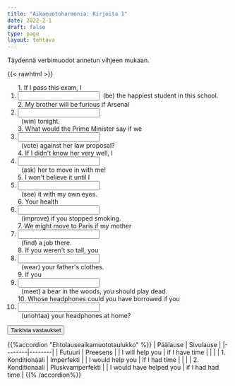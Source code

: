 ```yaml
---
title: "Aikamuotoharmonia: Kirjoita 1"
date: 2022-2-1
draft: false
type: page
layout: tehtava
---
```


Täydennä verbimuodot annetun vihjeen mukaan.

{{< rawhtml >}}
<div class="tehtava">
<form autocomplete="off">
  <ol>
  
<section>
1. If I pass this exam, I &nbsp;<li><input id="q1" type="text"/>&nbsp; (be) the happiest student in this school. 
</section>
<section>
2. My brother will be furious if Arsenal&nbsp;<li><input id="q2" type="text"/><span></span></li>&nbsp; (win) tonight.
</section>
<section>
3. What would the Prime Minister say if we &nbsp;<li><input id="q3" type="text"/><span></span></li>&nbsp; (vote) against her law proposal?
</section>
<section>
4. If I didn't know her very well, I &nbsp;<li><input id="q4" type="text"/><span></span></li>&nbsp; (ask) her to move in with me!
</section>
<section>
5. I won't believe it until I&nbsp;<li><input id="q5" type="text"/><span></span></li>&nbsp; (see) it with my own eyes.
</section>
<section>
6. Your health &nbsp;<li><input id="q6" type="text"/><span></span></li>&nbsp; (improve) if you stopped smoking.
</section>
<section>
7. We might move to Paris if my mother &nbsp;<li><input id="q7" type="text"/><span></span></li>&nbsp; (find) a job there.
</section>
<section>
8. If you weren't so tall, you  &nbsp;<li><input id="q8" type="text"/><span></span></li>&nbsp; (wear) your father's clothes.
</section>
<section>
9. If you &nbsp;<li><input id="q9" type="text"/><span></span></li>&nbsp; (meet) a bear in the woods, you should play dead.
</section>
<section>
10. Whose headphones could you have borrowed if you &nbsp;<li><input id="q10" type="text"/><span></span></li>&nbsp; (unohtaa) your headphones at home? </ol>
  
 <link rel="stylesheet" type="text/css" href="/css/kirjoita1.css"/>

<div id="buttonWrapper">
   <input type="submit" id="submit" value="Tarkista vastaukset" />
   </div>
</form>

</div>


<script>
var answers = {
  "q1": ["will be", "'ll be'"],
  "q2": ["wins"],
  "q3": ["voted"],
  "q4": ["wouldn't ask", "would not ask"],
  "q5": ["see"],
  "q6": ["would improve"],
  "q7": ["found"],
  "q8": ["could wear"],
  "q9": ["met"],
  "q10": ["had forgotten", "had forgot"],
};

function markAnswers() {
  $("input[type='text']").each(function() {
    console.log($.inArray(this.value, answers[this.id]));
    if ($.inArray(this.value.toLowerCase().trim(), answers[this.id]) === -1) {
      $(this).parent()[0].setAttribute("class", "vaarin");
    } else {
      $(this).parent()[0].setAttribute("class", "oikein");
    }
  })
}

$("form").on("submit", function(e) {
  e.preventDefault();
  markAnswers();
});

const input = document.querySelector('.tehtava input');
const span = document.querySelector('.tehtava span');

document.querySelectorAll("input").forEach(elem => elem.addEventListener('input', function (event) {
    span.innerHTML = this.value.replace(/\s/g, '&nbsp;');
    this.style.width = span.offsetWidth + 'px';
}));

</script>
</rawhtml>

{{%accordion "Ehtolauseaikamuototaulukko" %}}
| Päälause | Sivulause |
|--------|--------|
| Futuuri  |  Preesens  |
| I will help you | if I have time |
|  |
| 1. Konditionaali | Imperfekti | 
| I would help you | if I had time |
|  |
| 2. Konditionaali | Pluskvamperfekti |
| I would have helped you | if I had had time |
{{% /accordion%}}